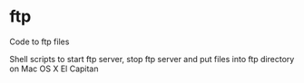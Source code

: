 # ftp
Code to ftp files

Shell scripts to start ftp server, stop ftp server and put files into ftp directory on Mac OS X El Capitan
